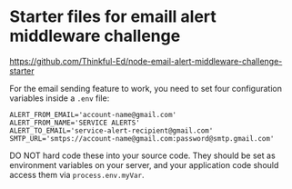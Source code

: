 Starter files for emaill alert middleware challenge
===================================================

https://github.com/Thinkful-Ed/node-email-alert-middleware-challenge-starter

For the email sending feature to work, you need to set four configuration variables inside a `.env` file:

```
ALERT_FROM_EMAIL='account-name@gmail.com'
ALERT_FROM_NAME='SERVICE ALERTS'
ALERT_TO_EMAIL='service-alert-recipient@gmail.com'
SMTP_URL='smtps://account-name@gmail.com:password@smtp.gmail.com'
```

DO NOT hard code these into your source code. They should be set as environment
variables on your server, and your application code should access them via
`process.env.myVar`.